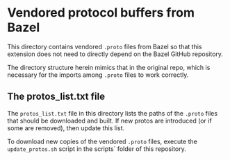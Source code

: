 # Vendored protocol buffers from Bazel

This directory contains vendored `.proto` files from Bazel so that this
extension does not need to directly depend on the Bazel GitHub repository.

The directory structure herein mimics that in the original repo, which is
necessary for the imports among `.proto` files to work correctly.

## The protos_list.txt file

The `protos_list.txt` file in this directory lists the paths of the `.proto`
files that should be downloaded and built. If new protos are introduced (or
if some are removed), then update this list.

To download new copies of the vendored `.proto` files, execute the
`update_protos.sh` script in the scripts` folder of this repository.
